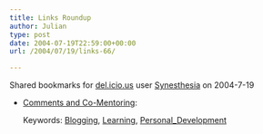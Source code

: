 ```yaml
---
title: Links Roundup
author: Julian
type: post
date: 2004-07-19T22:59:00+00:00
url: /2004/07/19/links-66/

---
```

Shared bookmarks for [del.icio.us][1] user  [Synesthesia][2] on 2004-7-19

  * [Comments and Co-Mentoring][3]:
   
    Keywords: [Blogging][4], [Learning][5], [Personal_Development][6]

 [1]: http://del.icio.us/
 [2]: http://del.icio.us/synesthesia
 [3]: http://blog.wirearchy.com/blog/_archives/2004/7/17/107258.html "http://blog.wirearchy.com/blog/_archives/2004/7/17/107258.html"
 [4]: http://del.icio.us/synesthesia/Blogging
 [5]: http://del.icio.us/synesthesia/Learning
 [6]: http://del.icio.us/synesthesia/Personal_Development